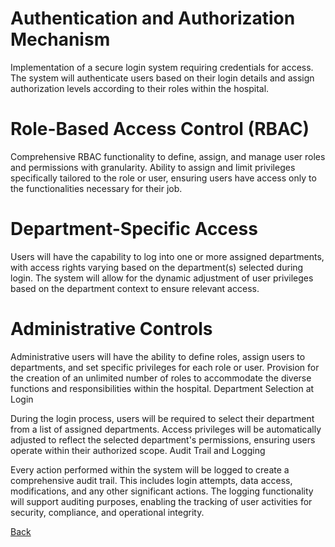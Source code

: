 # Authentication and Authorization Mechanism

Implementation of a secure login system requiring credentials for access.
The system will authenticate users based on their login details and assign authorization levels according to their roles within the hospital.

# Role-Based Access Control (RBAC)

Comprehensive RBAC functionality to define, assign, and manage user roles and permissions with granularity.
Ability to assign and limit privileges specifically tailored to the role or user, ensuring users have access only to the functionalities necessary for their job.

# Department-Specific Access

Users will have the capability to log into one or more assigned departments, with access rights varying based on the department(s) selected during login.
The system will allow for the dynamic adjustment of user privileges based on the department context to ensure relevant access.

# Administrative Controls

Administrative users will have the ability to define roles, assign users to departments, and set specific privileges for each role or user.
Provision for the creation of an unlimited number of roles to accommodate the diverse functions and responsibilities within the hospital.
Department Selection at Login

During the login process, users will be required to select their department from a list of assigned departments. Access privileges will be automatically adjusted to reflect the selected department's permissions, ensuring users operate within their authorized scope.
Audit Trail and Logging

Every action performed within the system will be logged to create a comprehensive audit trail. This includes login attempts, data access, modifications, and any other significant actions.
The logging functionality will support auditing purposes, enabling the tracking of user activities for security, compliance, and operational integrity.

[Back](https://github.com/hmislk/hmis/wiki/Functions)